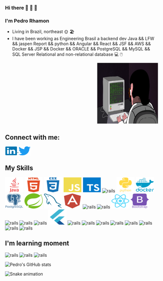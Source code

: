### Hi there 👋 👋 👋
### I'm Pedro Rhamon

- Living in Brazil, northeast 🌞 🏖️                                                     
- I have been working as Engineering Brasil a backend dev Java && LFW && jaspen Report && 
python && Angular && React && JSF &&  AWS && Docker && JSP && Docker && ORACLE && PostgreSQL && MySQL && SQL Server Relational and non-relational database 💻 🖱️
    
 <p align="right">
 <img src = "/dormrm.gif" alt="rails" width="200" height="200"   style = "max-width: 100%;"><img>
</p>

## Connect with me:
<a href = "https://www.linkedin.com/in/pedro-rhamon-a806031aa/" target= "_blank">
  <img align ="center" alt="pedrorhamon-linkedin" height="30" width="40" src = "https://raw.githubusercontent.com/devicons/devicon/master/icons/linkedin/linkedin-original.svg"
       style = "max-width: 100%;">
</a>
<a href = "https://twitter.com/rhamonk25" target= "_blank">
  <img align ="center" alt="pedrorhamon-linkedin" height="30" width="40" src = "https://raw.githubusercontent.com/devicons/devicon/master/icons/twitter/twitter-original.svg"
       style = "max-width: 100%;">
</a>

## My Skills
<img src = "https://raw.githubusercontent.com/devicons/devicon/master/icons/java/java-plain-wordmark.svg" alt="rails" width="60" height="50"   style = "max-width: 100%;"><img>
<img src = "https://raw.githubusercontent.com/devicons/devicon/master/icons/html5/html5-plain-wordmark.svg" alt="rails" width="60" height="50"   style = "max-width: 100%;"><img>
<img src = "https://raw.githubusercontent.com/devicons/devicon/master/icons/css3/css3-plain-wordmark.svg" alt="rails" width="60" height="50"  style = "max-width: 100%;"><img>
<img src = "https://raw.githubusercontent.com/devicons/devicon/master/icons/javascript/javascript-plain.svg" alt="rails" width="60" height="50"   style = "max-width: 100%;"><img>
<img src = "https://raw.githubusercontent.com/devicons/devicon/master/icons/typescript/typescript-plain.svg" alt="rails" width="60" height="50"   style = "max-width: 100%;"><img>
<img src = "https://cdn.jsdelivr.net/gh/devicons/devicon/icons/nodejs/nodejs-original.svg" alt="rails" width="60" height="50"   style = "max-width: 100%;"><img>
<img src = "https://raw.githubusercontent.com/devicons/devicon/master/icons/python/python-plain-wordmark.svg" alt="rails" width="60" height="50"   style = "max-width: 100%;"><img>
<img src = "https://raw.githubusercontent.com/devicons/devicon/master/icons/docker/docker-plain-wordmark.svg" alt="rails" width="60" height="50"  style = "max-width: 100%;"><img>
<img src = "https://raw.githubusercontent.com/devicons/devicon/master/icons/postgresql/postgresql-plain-wordmark.svg" alt="rails" width="60" height="50"  style = "max-width: 100%;"><img>
<img src = "https://raw.githubusercontent.com/devicons/devicon/master/icons/spring/spring-original.svg" alt="rails" width="60" height="50"  style = "max-width: 100%;"><img>
<img src = "https://raw.githubusercontent.com/devicons/devicon/master/icons/mysql/mysql-plain.svg" alt="rails" width="60" height="50"  style = "max-width: 100%;"><img>
<img src = "https://raw.githubusercontent.com/devicons/devicon/master/icons/angularjs/angularjs-plain.svg" alt="rails" width="60" height="50"   style = "max-width: 100%;"><img>
<img src = "https://cdn.jsdelivr.net/gh/devicons/devicon/icons/gitlab/gitlab-plain.svg" alt="rails" width="60" height="50"   style = "max-width: 100%;"><img>
<img src = "https://cdn.jsdelivr.net/gh/devicons/devicon/icons/ionic/ionic-original.svg" alt="rails" width="60" height="50"   style = "max-width: 100%;"><img>
<img src = "https://raw.githubusercontent.com/devicons/devicon/master/icons/react/react-original.svg" alt="rails" width="60" height="50"   style = "max-width: 100%;"><img>
<img src = "https://raw.githubusercontent.com/devicons/devicon/master/icons/bootstrap/bootstrap-plain-wordmark.svg" alt="rails" width="60" height="50"   style = "max-width: 100%;"><img>
<img src="https://cdn.jsdelivr.net/gh/devicons/devicon/icons/jenkins/jenkins-original.svg" alt="rails" width="60" height="50"   style = "max-width: 100%;"><img>
<img src="https://cdn.jsdelivr.net/gh/devicons/devicon/icons/oracle/oracle-original.svg" alt="rails" width="60" height="50"   style = "max-width: 100%;"><img>
<img src = "https://cdn.jsdelivr.net/gh/devicons/devicon/icons/vuejs/vuejs-original-wordmark.svg" alt="rails" width="60" height="50"   style = "max-width: 100%;"><img>
<img src = "https://raw.githubusercontent.com/devicons/devicon/master/icons/flutter/flutter-original.svg" alt="rails" width="60" height="50"   style = "max-width: 100%;"><img>
<img src="https://cdn.jsdelivr.net/gh/devicons/devicon/icons/slack/slack-original.svg" alt="rails" width="60" height="50"   style = "max-width: 100%;"/>
<img src="https://cdn.jsdelivr.net/gh/devicons/devicon/icons/django/django-plain.svg" alt="rails" width="60" height="50"   style = "max-width: 100%;"/>
<img src="https://cdn.jsdelivr.net/gh/devicons/devicon/icons/atom/atom-original.svg" alt="rails" width="60" height="50"   style = "max-width: 100%;"></img>
<img src="https://cdn.jsdelivr.net/gh/devicons/devicon/icons/chrome/chrome-original.svg" alt="rails" width="60" height="50"   style = "max-width: 100%;"></img>
<img src="https://cdn.jsdelivr.net/gh/devicons/devicon/icons/azure/azure-original.svg" alt="rails" width="60" height="50"   style = "max-width: 100%;"></img>
<img src="https://cdn.jsdelivr.net/gh/devicons/devicon/icons/amazonwebservices/amazonwebservices-original.svg"  alt="rails" width="60" height="50"   style = "max-width: 100%;"/></img>
<img src = "https://cdn.jsdelivr.net/gh/devicons/devicon/icons/nodejs/nodejs-original.svg" alt="rails" width="60" height="50"   style = "max-width: 100%;"><img>
<img src="https://cdn.jsdelivr.net/gh/devicons/devicon/icons/ie10/ie10-original.svg" alt="rails" width="60" height="50"   style = "max-width: 100%;"><img>

## I'm learning moment
<img src="https://cdn.jsdelivr.net/gh/devicons/devicon/icons/linux/linux-original.svg" alt="rails" width="60" height="50"   style = "max-width: 100%;"><img>
<img src="https://cdn.jsdelivr.net/gh/devicons/devicon/icons/electron/electron-original.svg"  alt="rails" width="60" height="50"   style = "max-width: 100%;"/></img>
<img src="https://cdn.jsdelivr.net/gh/devicons/devicon/icons/intellij/intellij-original.svg" alt="rails" width="60" height="50"   style = "max-width: 100%;"></img>

![Pedro's GitHub stats](https://github-readme-stats.vercel.app/api?username=pedrorhamon&show_icons=true&theme=radical)

  ![Snake animation](https://github.com/pedrorhamon/pedrorhamon/blob/output/github-contribution-grid-snake.svg)


